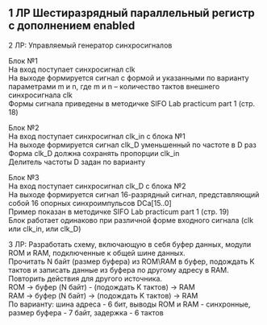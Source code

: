 **1 ЛР**
Шестиразрядный параллельный регистр с дополнением enabled
------------------------------------------------------------------------------------------------------------------------------------------
2 ЛР: 
Управляемый генератор синхросигналов

Блок №1										
На вход поступает синхросигнал clk										
На выходе формируется сигнал с формой и указанными по варианту параметрами m и n, где m и n – количество тактов внешнего синхросигнала clk										
Формы сигнала приведены в методичке SIFO Lab practicum part 1 (стр. 18)										
										
Блок №2										
На вход поступает синхросигнал clk_in с блока №1										
На выходе формируется сигнал clk_D уменьшенный по частоте в D раз										
Форма clk_D должна сохранять пропорции clk_in										
Делитель частоты D задан по варианту										
										
Блок №3										
На вход поступает синхросигнал clk_D с блока №2										
На выходе формируется сигнал 16-разрядный сигнал, представляющий собой 16 опорных синхроимпульсов DCa[15..0]										
Пример показан в методичке SIFO Lab practicum part 1 (стр. 19)										
Блок работает одинаково при различной форме входного сигнала (clk или clk_in, или clk_D)										

3 ЛР: 
Разработать схему, включающую в себя буфер данных, модули ROM и RAM, подключенные к общей шине данных.										
Прочитать N байт (размер буфера) из ROM\RAM в буфер, подождать K тактов и записать данные из буфера по другому адресу в RAM.										
Повторить действия для другого источника.										
ROM -> буфер (N байт) - (подождать K тактов) -> RAM										
RAM -> буфер (N байт) -> (подождать K тактов) -> RAM						
По варианту: шина адреса - 6 бит, выводы ROM и RAM - синхронные, размер буфера - 7 байт, задержка - 6 тактов
